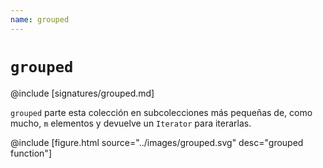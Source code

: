 ```yaml
---
name: grouped
---
```


# `grouped`

@include [signatures/grouped.md]

`grouped` parte esta colección en subcolecciones más pequeñas de, como mucho, `m` elementos y devuelve un `Iterator` para iterarlas.

@include [figure.html source="../images/grouped.svg" desc="grouped function"]
